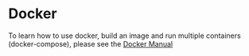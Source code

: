 # Docker

To learn how to use docker, build an image and run multiple containers (docker-compose), please see the [Docker Manual](https://docs.docker.com/manuals/)
